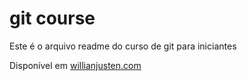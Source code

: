 # git course

Este é o arquivo readme do curso de git para iniciantes

Disponível em [willianjusten.com](https://willianjusten.com.br)
